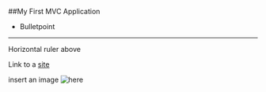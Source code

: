﻿##My First MVC Application

* Bulletpoint

---
Horizontal ruler above

Link to a [site](http://site.com)

insert an image ![here](nameofpicture.jpg)